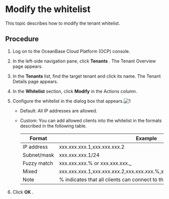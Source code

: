 Modify the whitelist
=========================================

This topic describes how to modify the tenant whitelist.

Procedure
------------------------------

1. Log on to the OceanBase Cloud Platform (OCP) console.



2. In the left-side navigation pane, click **Tenants** . The Tenant Overview page appears.



3. In the **Tenants** list, find the target tenant and click its name. The Tenant Details page appears.



4. In the **Whitelist** section, click **Modify** in the Actions column.



5. Configure the whitelist in the dialog box that appears.![1](https://help-static-aliyun-doc.aliyuncs.com/assets/img/en-US/5304306461/p399557.png)

   * Default: All IP addresses are allowed.



   * Custom: You can add allowed clients into the whitelist in the formats described in the following table.



     |   Format    |                           Example                           |
     |-------------|-------------------------------------------------------------|
     | IP address  | xxx.xxx.xxx.1,xxx.xxx.xxx.2                                     |
     | Subnet/mask | xxx.xxx.xxx.1/24                                               |
     | Fuzzy match | xxx.xxx.xxx.% or xxx.xxx.xxx._                                    |
     | Mixed       | xxx.xxx.xxx.1,xxx.xxx.xxx.2,xxx.xxx.xxx.%,xxx.xxx.xxx._,xxx.xxx.xxx.1/24 |
     | Note        | % indicates that all clients can connect to this tenant.    |






6. Click **OK** .





